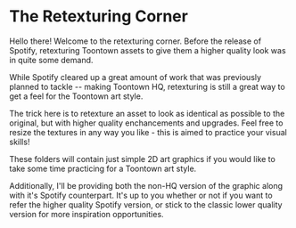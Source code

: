 # The Retexturing Corner

Hello there! Welcome to the retexturing corner. Before the release of Spotify, retexturing Toontown assets to give them a higher quality look was in quite some demand.

While Spotify cleared up a great amount of work that was previously planned to tackle -- making Toontown HQ, retexturing is still a great way to get a feel for the Toontown art style.

The trick here is to retexture an asset to look as identical as possible to the original, but with higher quality enchancements and upgrades. Feel free to resize the textures in any way you like - this is aimed to practice your visual skills!

These folders will contain just simple 2D art graphics if you would like to take some time practicing for a Toontown art style. 

Additionally, I'll be providing both the non-HQ version of the graphic along with it's Spotify counterpart. It's up to you whether or not if you want to refer the higher quality Spotify version, or stick to the classic lower quality version for more inspiration opportunities.